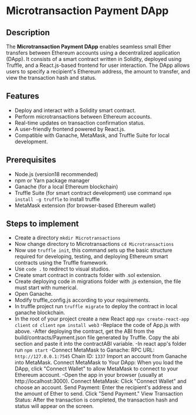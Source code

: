 # Microtransaction Payment DApp

## Description
The **Microtransaction Payment DApp** enables seamless small Ether transfers between Ethereum accounts using a decentralized application (DApp). It consists of a smart contract written in Solidity, deployed using Truffle, and a React.js-based frontend for user interaction. The DApp allows users to specify a recipient's Ethereum address, the amount to transfer, and view the transaction hash and status.

## Features
- Deploy and interact with a Solidity smart contract.
- Perform microtransactions between Ethereum accounts.
- Real-time updates on transaction confirmation status.
- A user-friendly frontend powered by React.js.
- Compatible with Ganache, MetaMask, and Truffle Suite for local development.

## Prerequisites
- Node.js (version18 recommended)
- npm or Yarn package manager
- Ganache (for a local Ethereum blockchain)
- Truffle Suite (for smart contract development)
  use command ```npm install -g truffle``` to install truffle
- MetaMask extension (for browser-based Ethereum wallet)

## Steps to implement
- Create a directory
  ```mkdir Microtransactions```
- Now change directory to Microtransactions
  ```cd Microtransactions```
- Now use ```truffle init```, this command sets up the basic structure required for developing, testing, and deploying Ethereum smart contracts using the Truffle framework.
- Use ```code .``` to redirect to visual studios.
- Create smart contract in contracts folder with .sol extension.
- Create deploying code in migrations folder with .js extension, the file must start with numerical.
- Open Ganache.
- Modify truffle_config.js according to your requirements.
- In truffle project run ```truffle migrate``` to deploy the contract in local ganache blockchain.
- In the root of your project create a new React app
  ```npx create-react-app client```
  ```cd client```
  ```npm install web3```
-Replace the code of App.js with above.
-After deploying the contract, get the ABI from the build/contracts/Payment.json file generated by Truffle. Copy the abi section and paste it into the contractABI variable.
-In react app's folder run ```npm start```
-Connect MetaMask to Ganache:
 RPC URL: ```http://127.0.0.1:7545```
 Chain ID: ```1337```
 Import an account from Ganache into MetaMask.
 Connect MetaMask to Your DApp: When you load the DApp, click "Connect Wallet" to allow MetaMask to connect to your Ethereum account.
-Open the app in your browser (usually at http://localhost:3000).
 Connect MetaMask: Click "Connect Wallet" and choose an account.
 Send Payment: Enter the recipient's address and the amount of Ether to send. Click "Send Payment."
 View Transaction Status: After the transaction is completed, the transaction hash and status will appear on the screen.
